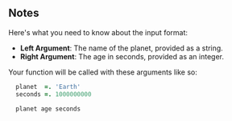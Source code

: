 ## Notes

Here's what you need to know about the input format:

- **Left Argument**: The name of the planet, provided as a string.
- **Right Argument**: The age in seconds, provided as an integer.

Your function will be called with these arguments like so:

```j
  planet  =. 'Earth'
  seconds =. 1000000000
  
  planet age seconds
```
